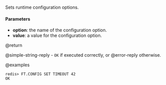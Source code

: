 Sets runtime configuration options.

#### Parameters

* **option**: the name of the configuration option.
* **value**: a value for the configuration option.

@return

@simple-string-reply - `OK` if executed correctly, or @error-reply otherwise.

@examples

```
redis> FT.CONFIG SET TIMEOUT 42
OK
```